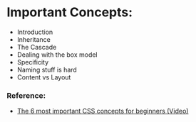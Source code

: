 # Important Concepts:
- Introduction
- Inheritance
- The Cascade
- Dealing with the box model
- Specificity
- Naming stuff is hard
- Content vs Layout


### Reference:
- [The 6 most important CSS concepts for beginners (Video)](https://youtu.be/JnTPd9G6hoY)




